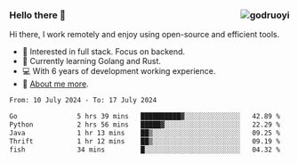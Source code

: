 ### Hello there 👋 <img align="right" src="https://github-readme-stats.vercel.app/api?username=godruoyi&show_icons=true" alt="godruoyi" />

Hi there, I work remotely and enjoy using open-source and efficient tools.

- 🔭 Interested in full stack. Focus on backend.
- 🌱 Currently learning Golang and Rust.
- 💻 With 6 years of development working experience.
- 👒 [About me more](https://godruoyi.com/posts/about-godruoyi).



<!--START_SECTION:waka-->

```txt
From: 10 July 2024 - To: 17 July 2024

Go               5 hrs 39 mins   ██████████▓░░░░░░░░░░░░░░   42.89 %
Python           2 hrs 56 mins   █████▓░░░░░░░░░░░░░░░░░░░   22.29 %
Java             1 hr 13 mins    ██▒░░░░░░░░░░░░░░░░░░░░░░   09.25 %
Thrift           1 hr 12 mins    ██▒░░░░░░░░░░░░░░░░░░░░░░   09.19 %
fish             34 mins         █░░░░░░░░░░░░░░░░░░░░░░░░   04.32 %
```

<!--END_SECTION:waka-->
